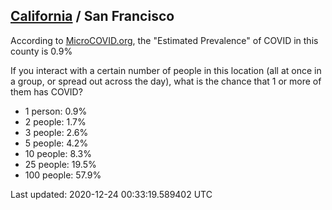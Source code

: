 
## [California](/united-states/california) / San Francisco

According to [MicroCOVID.org](http://microcovid.org),
the "Estimated Prevalence" of COVID in this county is 0.9%

If you interact with a certain number of people in this location
(all at once in a group, or spread out across the day), what is the chance that
1 or more of them has COVID?

- 1 person: 0.9%
- 2 people: 1.7%
- 3 people: 2.6%
- 5 people: 4.2%
- 10 people: 8.3%
- 25 people: 19.5%
- 100 people: 57.9%

Last updated: 2020-12-24 00:33:19.589402 UTC
